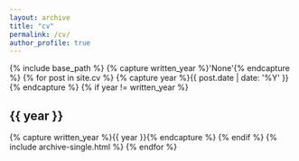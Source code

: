 ```yaml
---
layout: archive
title: "cv"
permalink: /cv/
author_profile: true
---
```


{% include base_path %}
{% capture written_year %}'None'{% endcapture %}
{% for post in site.cv %}
  {% capture year %}{{ post.date | date: '%Y' }}{% endcapture %}
  {% if year != written_year %}
    <h2 id="{{ year | slugify }}" class="archive__subtitle">{{ year }}</h2>
    {% capture written_year %}{{ year }}{% endcapture %}
  {% endif %}
  {% include archive-single.html %}
{% endfor %}
